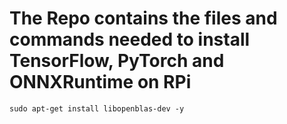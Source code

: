 # The Repo contains the files and commands needed to install TensorFlow, PyTorch and ONNXRuntime on RPi

````
sudo apt-get install libopenblas-dev -y
````
